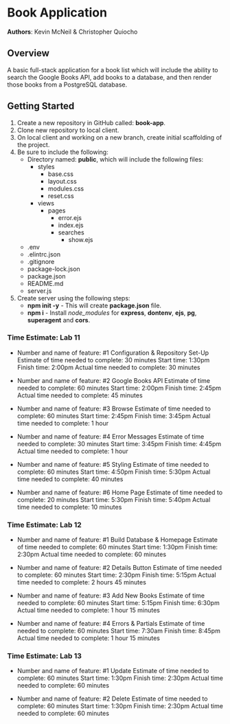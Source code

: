 # Book Application

**Authors**: Kevin McNeil & Christopher Quiocho

## Overview

A basic full-stack application for a book list which will include the ability to search the Google Books API, add books to a database, and then render those books from a PostgreSQL database.

## Getting Started

1. Create a new repository in GitHub called: **book-app**.
1. Clone new repository to local client.
1. On local client and working on a new branch, create initial scaffolding of the project.
1. Be sure to include the following:
    - Directory named: **public**, which will include the following files:
        - styles
            - base.css
            - layout.css
            - modules.css
            - reset.css
        - views
            - pages
                - error.ejs
                - index.ejs
                - searches
                    - show.ejs
    - .env
    - .elintrc.json
    - .gitignore
    - package-lock.json
    - package.json
    - README.md
    - server.js
1. Create server using the following steps:
    - **npm init -y** - This will create **package.json** file.
    - **npm i** - Install *node_modules* for **express**, **dontenv**, **ejs**, **pg**, **superagent** and **cors**.

### Time Estimate: Lab 11

- Number and name of feature: #1 Configuration & Repository Set-Up
Estimate of time needed to complete: 30 minutes
Start time: 1:30pm
Finish time: 2:00pm
Actual time needed to complete: 30 minutes

- Number and name of feature: #2 Google Books API
Estimate of time needed to complete: 60 minutes
Start time: 2:00pm
Finish time: 2:45pm
Actual time needed to complete: 45 minutes

- Number and name of feature: #3 Browse
Estimate of time needed to complete: 60 minutes
Start time: 2:45pm
Finish time: 3:45pm
Actual time needed to complete: 1 hour

- Number and name of feature: #4 Error Messages
Estimate of time needed to complete: 30 minutes
Start time: 3:45pm
Finish time: 4:45pm
Actual time needed to complete: 1 hour

- Number and name of feature: #5 Styling
Estimate of time needed to complete: 60 minutes
Start time: 4:50pm
Finish time: 5:30pm
Actual time needed to complete: 40 minutes

- Number and name of feature: #6 Home Page
Estimate of time needed to complete: 20 minutes
Start time: 5:30pm
Finish time: 5:40pm
Actual time needed to complete: 10 minutes

### Time Estimate: Lab 12

- Number and name of feature: #1 Build Database & Homepage
Estimate of time needed to complete: 60 minutes
Start time: 1:30pm
Finish time: 2:30pm
Actual time needed to complete: 60 minutes

- Number and name of feature: #2 Details Button
Estimate of time needed to complete: 60 minutes
Start time: 2:30pm
Finish time: 5:15pm
Actual time needed to complete: 2 hours 45 minutes

- Number and name of feature: #3 Add New Books
Estimate of time needed to complete: 60 minutes
Start time: 5:15pm
Finish time: 6:30pm
Actual time needed to complete: 1 hour 15 minutes

- Number and name of feature: #4 Errors & Partials
Estimate of time needed to complete: 60 minutes
Start time: 7:30am
Finish time: 8:45pm
Actual time needed to complete: 1 hour 15 minutes

### Time Estimate: Lab 13

- Number and name of feature: #1 Update
Estimate of time needed to complete: 60 minutes
Start time: 1:30pm
Finish time: 2:30pm
Actual time needed to complete: 60 minutes

- Number and name of feature: #2 Delete
Estimate of time needed to complete: 60 minutes
Start time: 1:30pm
Finish time: 2:30pm
Actual time needed to complete: 60 minutes
